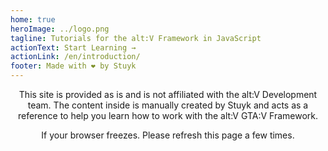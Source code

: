 ```yaml
---
home: true
heroImage: ../logo.png
tagline: Tutorials for the alt:V Framework in JavaScript
actionText: Start Learning →
actionLink: /en/introduction/
footer: Made with ❤️ by Stuyk
---
```


<center>
This site is provided as is and is not affiliated with the alt:V Development team. The content inside is manually created by Stuyk and acts as a reference to help you learn how to work with the alt:V GTA:V Framework.

<br />

If your browser freezes. Please refresh this page a few times.

</center>
